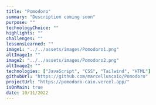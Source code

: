 ```yaml
---
title: "Pomodoro"
summary: "Description coming soon"
purpose: ""
technologyChoice: ""
highlights: ""
challenges: ""
lessonsLearned: ""
image1: "../../assets/images/Pomodoro1.png"
altImage1: ""
image2: "../../assets/images/Pomodoro2.png"
altImage2: ""
technologies: ["JavaScript", "CSS", "Tailwind", "HTML"]
githubUrl: "https://github.com/marcelluscaio/Pomodoro"
projectUrl: "https://pomodoro-caio.vercel.app/"
isOnMain: true
date: 10/11/2022
---
```

